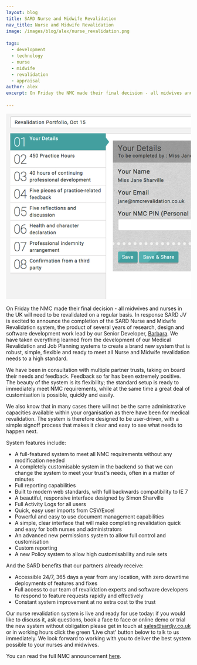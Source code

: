 ```yaml
---
layout: blog
title: SARD Nurse and Midwife Revalidation
nav_title: Nurse and Midwife Revalidation
image: /images/blog/alex/nurse_revalidation.png

tags:
  - development
  - technology
  - nurse
  - midwife
  - revalidation
  - appraisal
author: alex
excerpt: On Friday the NMC made their final decision - all midwives and nurses in the UK will need to be revalidated on a regular basis. In response SARD JV is excited to announce the completion of the SARD Nurse and Midwife Revalidation system...

---
```


![Nurse Revalidation](/images/blog/alex/nurse_revalidation.png)

On Friday the NMC made their final decision - all midwives and nurses in the UK will need to be revalidated on a regular basis. In response SARD JV is excited to announce the completion of the SARD Nurse and Midwife Revalidation system, the product of several years of research, design and software development work lead by our Senior Developer, [Barbara](/people/barbara.html). We have taken everything learned from the development of our Medical Revalidation and Job Planning systems to create a brand new system that is robust, simple, flexible and ready to meet all Nurse and Midwife revalidation needs to a high standard.

We have been in consultation with multiple partner trusts, taking on board their needs and feedback. Feedback so far has been extremely positive. The beauty of the system is its flexibility; the standard setup is ready to immediately meet NMC requirements, while at the same time a great deal of customisation is possible, quickly and easily.

We also know that in many cases there will not be the same administrative capacities available within your organisation as there have been for medical revalidation. The system is therefore designed to be user-driven, with a simple signoff process that makes it clear and easy to see what needs to happen next.

System features include:

* A full-featured system to meet all NMC requirements without any modification needed
* A completely customisable system in the backend so that we can change the system to meet your trust's needs, often in a matter of minutes
* Full reporting capabilities
* Built to modern web standards, with full backwards compatibility to IE 7
* A beautiful, responsive interface designed by Simon Sharville
* Full Activity Logs for all users
* Quick, easy user imports from CSV/Excel
* Powerful and easy to use document management capabilities
* A simple, clear interface that will make completing revalidation quick and easy for both nurses and administrators
* An advanced new permissions system to allow full control and customisation
* Custom reporting
* A new Policy system to allow high customisability and rule sets


And the SARD benefits that our partners already receive:

* Accessible 24/7, 365 days a year from any location, with zero downtime deployments of features and fixes
* Full access to our team of revalidation experts and software developers to respond to feature requests rapidly and effectively
* Constant system improvement at no extra cost to the trust

Our nurse revalidation system is live and ready for use today: if you would like to discuss it, ask questions, book a face to face or online demo or trial the new system without obligation please get in touch at sales@sardjv.co.uk or in working hours click the green ‘Live chat' button below to talk to us immediately. We look forward to working with you to deliver the best system possible to your nurses and midwives.

You can read the full NMC announcement [here](
http://www.nmc.org.uk/news/news-and-updates/weve-introduced-revalidation-for-nurses-and-midwives/).
